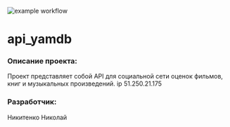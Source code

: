 ![example workflow](https://github.com/nikinika/yamdb_final/actions/workflows/yamdb_workflow.yml/badge.svg)
# api_yamdb
### Описание проекта:
Проект представляет собой API для социальной сети оценок фильмов, книг и музыкальных произведений.
ip 51.250.21.175
### Разработчик:
Никитенко Николай 
